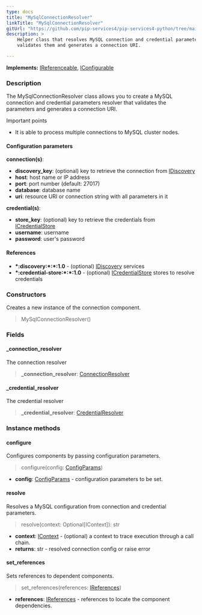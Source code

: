 ```yaml
---
type: docs
title: "MySqlConnectionResolver"
linkTitle: "MySqlConnectionResolver"
gitUrl: "https://github.com/pip-services4/pip-services4-python/tree/main/pip-services4-mysql-python"
description: >
    Helper class that resolves MySQL connection and credential parameters,
    validates them and generates a connection URI.

---
```


**Implements:** [IReferenceable](../../../components/refer/ireferenceable), [IConfigurable](../../../components/config/iconfigurable)

### Description

The MySqlConnectionResolver class allows you to create a MySQL connection and credential parameters resolver that validates the parameters and generates a connection URI.

Important points

- It is able to process multiple connections to MySQL cluster nodes.

#### Configuration parameters

**connection(s)**:
- **discovery_key**:               (optional) key to retrieve the connection from [IDiscovery](../../../config/connect/idiscovery)
- **host**:                        host name or IP address
- **port**:                        port number (default: 27017)
- **database**:                    database name
- **uri**:                         resource URI or connection string with all parameters in it

**credential(s)**:
- **store_key**:                   (optional) key to retrieve the credentials from [ICredentialStore](../../../config/auth/icredential_store)
- **username**:                    username
- **password**:                    user's password

#### References
- **\*:discovery:\*:\*:1.0** - (optional) [IDiscovery](../../../config/connect/idiscovery) services
- **\*:credential-store:\*:\*:1.0** - (optional) [ICredentialStore](../../../config/auth/icredential_store) stores to resolve credentials


### Constructors
Creates a new instance of the connection component.

> MySqlConnectionResolver()

### Fields

<span class="hide-title-link">

#### _connection_resolver
The connection resolver
> **_connection_resolver**: [ConnectionResolver](../../../config/connect/connection_resolver) 

#### _credential_resolver
The credential resolver
> **_credential_resolver**: [CredentialResolver](../../../config/auth/credential_resolver) 

</span>


### Instance methods


#### configure
Configures components by passing configuration parameters.

> configure(config: [ConfigParams](../../../components/config/config_params))

- **config**: [ConfigParams](../../../components/config/config_params) - configuration parameters to be set.


#### resolve
Resolves a MySQL configuration from connection and credential parameters.

> resolve(context: Optional[IContext]): str

- **context**: [IContext](../../../components/context/icontext) - (optional) a context to trace execution through a call chain.
- **returns**: str - resolved connection config or raise error


#### set_references
Sets references to dependent components.

> set_references(references: [IReferences](../../../components/refer/ireferences))

- **references**: [IReferences](../../../components/refer/ireferences) - references to locate the component dependencies.
